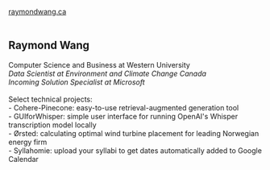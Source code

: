 <a href="https://raymondwang.ca">raymondwang.ca</a> <br/><br/>
<h2>Raymond Wang</h2>
Computer Science and Business at Western University <br/>
<i>Data Scientist at Environment and Climate Change Canada <br/>
Incoming Solution Specialist at Microsoft <br/><br/></i>
Select technical projects: <br/>
- Cohere-Pinecone: easy-to-use retrieval-augmented generation tool <br/>
- GUIforWhisper: simple user interface for running OpenAI's Whisper transcription model locally <br/>
- Ørsted: calculating optimal wind turbine placement for leading Norwegian energy firm <br/>
- Syllahomie: upload your syllabi to get dates automatically added to Google Calendar

<br/><br/>
